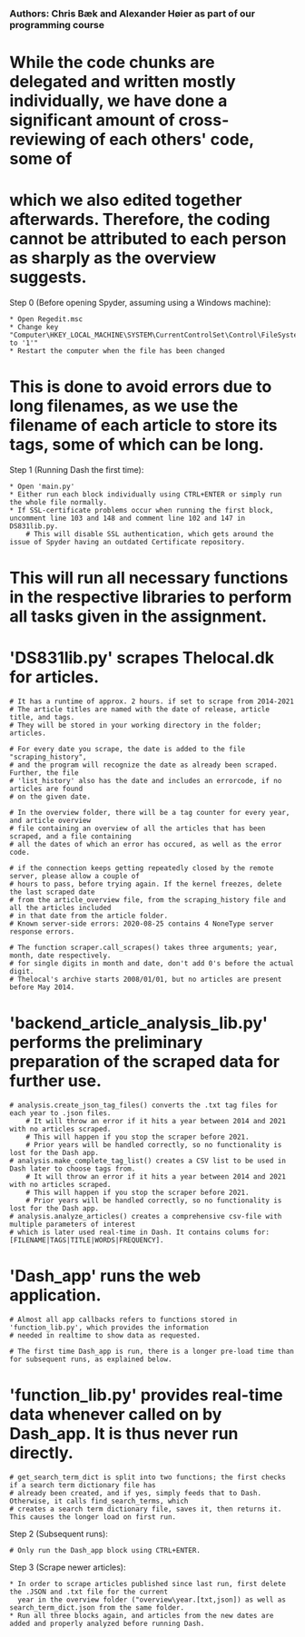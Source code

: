 
### Authors: Chris Bæk and Alexander Høier as part of our programming course

# While the code chunks are delegated and written mostly individually, we have done a significant amount of cross-reviewing of each others' code, some of 
# which we also edited together afterwards. Therefore, the coding cannot be attributed to each person as sharply as the overview suggests.


Step 0 (Before opening Spyder, assuming using a Windows machine):

	* Open Regedit.msc 
	* Change key "Computer\HKEY_LOCAL_MACHINE\SYSTEM\CurrentControlSet\Control\FileSystem\LongPathsEnabled to '1'"
	* Restart the computer when the file has been changed

# This is done to avoid errors due to long filenames, as we use the filename of each article to store its tags, some of which can be long.



Step 1 (Running Dash the first time):

	* Open 'main.py' 
	* Either run each block individually using CTRL+ENTER or simply run the whole file normally.
	* If SSL-certificate problems occur when running the first block, uncomment line 103 and 148 and comment line 102 and 147 in DS831lib.py.
		# This will disable SSL authentication, which gets around the issue of Spyder having an outdated Certificate repository.

# This will run all necessary functions in the respective libraries to perform all tasks given in the assignment.
 
# 'DS831lib.py' scrapes Thelocal.dk for articles.

	# It has a runtime of approx. 2 hours. if set to scrape from 2014-2021
	# The article titles are named with the date of release, article title, and tags.
	# They will be stored in your working directory in the folder; articles.

	# For every date you scrape, the date is added to the file "scraping_history", 
	# and the program will recognize the date as already been scraped. Further, the file
	# 'list_history' also has the date and includes an errorcode, if no articles are found
	# on the given date.

	# In the overview folder, there will be a tag counter for every year, and article overview
	# file containing an overview of all the articles that has been scraped, and a file containing
	# all the dates of which an error has occured, as well as the error code.

	# if the connection keeps getting repeatedly closed by the remote server, please allow a couple of
	# hours to pass, before trying again. If the kernel freezes, delete the last scraped date
	# from the article_overview file, from the scraping_history file and all the articles included
	# in that date from the article folder.
	# Known server-side errors: 2020-08-25 contains 4 NoneType server response errors.

	# The function scraper.call_scrapes() takes three arguments; year, month, date respectively. 
	# for single digits in month and date, don't add 0's before the actual digit. 
	# Thelocal's archive starts 2008/01/01, but no articles are present before May 2014. 


# 'backend_article_analysis_lib.py' performs the preliminary preparation of the scraped data for further use.

	# analysis.create_json_tag_files() converts the .txt tag files for each year to .json files.
		# It will throw an error if it hits a year between 2014 and 2021 with no articles scraped.
		# This will happen if you stop the scraper before 2021.
		# Prior years will be handled correctly, so no functionality is lost for the Dash app.
	# analysis.make_complete_tag_list() creates a CSV list to be used in Dash later to choose tags from.
		# It will throw an error if it hits a year between 2014 and 2021 with no articles scraped.
		# This will happen if you stop the scraper before 2021.
		# Prior years will be handled correctly, so no functionality is lost for the Dash app.
	# analysis.analyze_articles() creates a comprehensive csv-file with multiple parameters of interest
	# which is later used real-time in Dash. It contains colums for: [FILENAME|TAGS|TITLE|WORDS|FREQUENCY].


# 'Dash_app' runs the web application.
	
	# Almost all app callbacks refers to functions stored in 'function_lib.py', which provides the information
	# needed in realtime to show data as requested.
	
	# The first time Dash_app is run, there is a longer pre-load time than for subsequent runs, as explained below.

# 'function_lib.py'  provides real-time data whenever called on by Dash_app. It is thus never run directly.

	# get_search_term_dict is split into two functions; the first checks if a search term dictionary file has
	# already been created, and if yes, simply feeds that to Dash. Otherwise, it calls find_search_terms, which
	# creates a search term dictionary file, saves it, then returns it. This causes the longer load on first run.



Step 2 (Subsequent runs):
	
	# Only run the Dash_app block using CTRL+ENTER.



Step 3 (Scrape newer articles):
	
	* In order to scrape articles published since last run, first delete the .JSON and .txt file for the current
	  year in the overview folder ("overview\year.[txt,json]) as well as search_term_dict.json from the same folder.
	* Run all three blocks again, and articles from the new dates are added and properly analyzed before running Dash.


